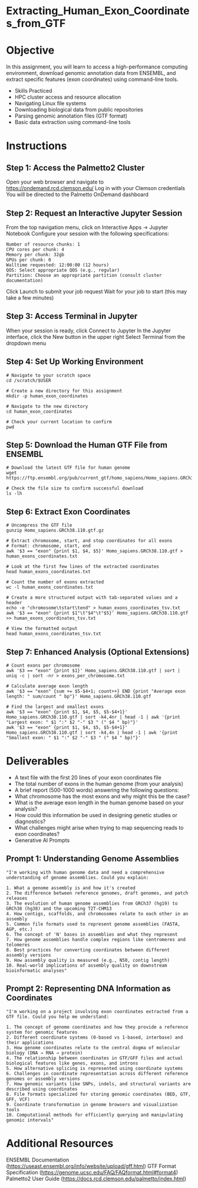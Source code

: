 # Extracting_Human_Exon_Coordinates_from_GTF

# Objective
In this assignment, you will learn to access a high-performance computing environment, download genomic annotation data from ENSEMBL, and extract specific features (exon coordinates) using command-line tools.

* Skills Practiced
* HPC cluster access and resource allocation
* Navigating Linux file systems
* Downloading biological data from public repositories
* Parsing genomic annotation files (GTF format)
* Basic data extraction using command-line tools

# Instructions
## Step 1: Access the Palmetto2 Cluster
Open your web browser and navigate to https://ondemand.rcd.clemson.edu/
Log in with your Clemson credentials
You will be directed to the Palmetto OnDemand dashboard

## Step 2: Request an Interactive Jupyter Session
From the top navigation menu, click on Interactive Apps → Jupyter Notebook
Configure your session with the following specifications:
```
Number of resource chunks: 1
CPU cores per chunk: 4
Memory per chunk: 32gb
GPUs per chunk: 0
Walltime requested: 12:00:00 (12 hours)
QOS: Select appropriate QOS (e.g., regular)
Partition: Choose an appropriate partition (consult cluster documentation)
```
Click Launch to submit your job request
Wait for your job to start (this may take a few minutes)

## Step 3: Access Terminal in Jupyter
When your session is ready, click Connect to Jupyter
In the Jupyter interface, click the New button in the upper right
Select Terminal from the dropdown menu

## Step 4: Set Up Working Environment
```
# Navigate to your scratch space
cd /scratch/$USER

# Create a new directory for this assignment
mkdir -p human_exon_coordinates

# Navigate to the new directory
cd human_exon_coordinates

# Check your current location to confirm
pwd
```

## Step 5: Download the Human GTF File from ENSEMBL
```
# Download the latest GTF file for human genome 
wget https://ftp.ensembl.org/pub/current_gtf/homo_sapiens/Homo_sapiens.GRCh38.110.gtf.gz

# Check the file size to confirm successful download
ls -lh
```

## Step 6: Extract Exon Coordinates
```
# Uncompress the GTF file
gunzip Homo_sapiens.GRCh38.110.gtf.gz

# Extract chromosome, start, and stop coordinates for all exons
# Format: chromosome, start, end
awk '$3 == "exon" {print $1, $4, $5}' Homo_sapiens.GRCh38.110.gtf > human_exons_coordinates.txt

# Look at the first few lines of the extracted coordinates
head human_exons_coordinates.txt

# Count the number of exons extracted
wc -l human_exons_coordinates.txt

# Create a more structured output with tab-separated values and a header
echo -e "chromosome\tstart\tend" > human_exons_coordinates_tsv.txt
awk '$3 == "exon" {print $1"\t"$4"\t"$5}' Homo_sapiens.GRCh38.110.gtf >> human_exons_coordinates_tsv.txt

# View the formatted output
head human_exons_coordinates_tsv.txt
```

## Step 7: Enhanced Analysis (Optional Extensions)

```
# Count exons per chromosome
awk '$3 == "exon" {print $1}' Homo_sapiens.GRCh38.110.gtf | sort | uniq -c | sort -nr > exons_per_chromosome.txt

# Calculate average exon length
awk '$3 == "exon" {sum += $5-$4+1; count++} END {print "Average exon length: " sum/count " bp"}' Homo_sapiens.GRCh38.110.gtf

# Find the largest and smallest exons
awk '$3 == "exon" {print $1, $4, $5, $5-$4+1}' Homo_sapiens.GRCh38.110.gtf | sort -k4,4nr | head -1 | awk '{print "Largest exon: " $1 ":" $2 "-" $3 " (" $4 " bp)"}'
awk '$3 == "exon" {print $1, $4, $5, $5-$4+1}' Homo_sapiens.GRCh38.110.gtf | sort -k4,4n | head -1 | awk '{print "Smallest exon: " $1 ":" $2 "-" $3 " (" $4 " bp)"}'
```
# Deliverables
* A text file with the first 20 lines of your exon coordinates file
* The total number of exons in the human genome (from your analysis)
* A brief report (500-1000 words) answering the following questions:
* What chromosome has the most exons and why might this be the case?
* What is the average exon length in the human genome based on your analysis?
* How could this information be used in designing genetic studies or diagnostics?
* What challenges might arise when trying to map sequencing reads to exon coordinates?
* Generative AI Prompts

## Prompt 1: Understanding Genome Assemblies
```
"I'm working with human genome data and need a comprehensive understanding of genome assemblies. Could you explain:

1. What a genome assembly is and how it's created
2. The difference between reference genomes, draft genomes, and patch releases
3. The evolution of human genome assemblies from GRCh37 (hg19) to GRCh38 (hg38) and the upcoming T2T-CHM13
4. How contigs, scaffolds, and chromosomes relate to each other in an assembly
5. Common file formats used to represent genome assemblies (FASTA, AGP, etc.)
6. The concept of 'N' bases in assemblies and what they represent
7. How genome assemblies handle complex regions like centromeres and telomeres
8. Best practices for converting coordinates between different assembly versions
9. How assembly quality is measured (e.g., N50, contig length)
10. Real-world implications of assembly quality on downstream bioinformatic analyses"
```

## Prompt 2: Representing DNA Information as Coordinates
```
"I'm working on a project involving exon coordinates extracted from a GTF file. Could you help me understand:

1. The concept of genome coordinates and how they provide a reference system for genomic features
2. Different coordinate systems (0-based vs 1-based, interbase) and their applications
3. How genome coordinates relate to the central dogma of molecular biology (DNA → RNA → protein)
4. The relationship between coordinates in GTF/GFF files and actual biological features like genes, exons, and introns
5. How alternative splicing is represented using coordinate systems
6. Challenges in coordinate representation across different reference genomes or assembly versions
7. How genomic variants like SNPs, indels, and structural variants are described using coordinates
8. File formats specialized for storing genomic coordinates (BED, GTF, GFF, VCF)
9. Coordinate transformation in genome browsers and visualization tools
10. Computational methods for efficiently querying and manipulating genomic intervals"
```

# Additional Resources
ENSEMBL Documentation (https://useast.ensembl.org/info/website/upload/gff.html)
GTF Format Specification (https://genome.ucsc.edu/FAQ/FAQformat.html#format4)
Palmetto2 User Guide (https://docs.rcd.clemson.edu/palmetto/index.html)
